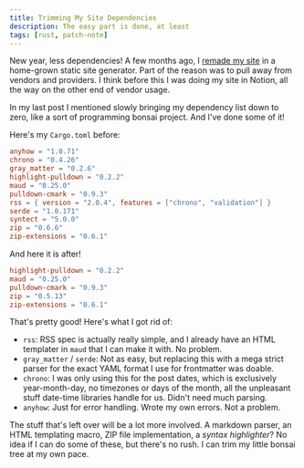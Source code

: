 ```yaml
---
title: Trimming My Site Dependencies
description: The easy part is done, at least
tags: [rust, patch-note]
---
```


New year, less dependencies! A few months ago, I [remade my site](/posts/2023-07-16_new_personal_website.html) in a home-grown static site generator. Part of the reason was to pull away from vendors and providers. I think before this I was doing my site in Notion, all the way on the other end of vendor usage.

In my last post I mentioned slowly bringing my dependency list down to zero, like a sort of programming bonsai project. And I've done some of it!

Here's my `Cargo.toml` before:

```toml
anyhow = "1.0.71"
chrono = "0.4.26"
gray_matter = "0.2.6"
highlight-pulldown = "0.2.2"
maud = "0.25.0"
pulldown-cmark = "0.9.3"
rss = { version = "2.0.4", features = ["chrono", "validation"] }
serde = "1.0.171"
syntect = "5.0.0"
zip = "0.6.6"
zip-extensions = "0.6.1"
```

And here it is after!

```toml
highlight-pulldown = "0.2.2"
maud = "0.25.0"
pulldown-cmark = "0.9.3"
zip = "0.5.13"
zip-extensions = "0.6.1"
```

That's pretty good! Here's what I got rid of:

- `rss`: RSS spec is actually really simple, and I already have an HTML templater in `maud` that I can make it with. No problem.
- `gray_matter` / `serde`: Not as easy, but replacing this with a mega strict parser for the exact YAML format I use for frontmatter was doable.
- `chrono`: I was only using this for the post dates, which is exclusively year-month-day, no timezones or days of the month, all the unpleasant stuff date-time libraries handle for us. Didn't need much parsing.
- `anyhow`: Just for error handling. Wrote my own errors. Not a problem.

The stuff that's left over will be a lot more involved. A markdown parser, an HTML templating macro, ZIP file implementation, a _syntax highlighter_? No idea if I can do some of these, but there's no rush. I can trim my little bonsai tree at my own pace.
